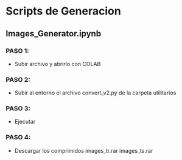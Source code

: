 # Scripts de Generacion 
## Images_Generator.ipynb
### PASO 1:
- Subir archivo y abrirlo con COLAB
### PASO 2:
- Subir al entorno el archivo convert_v2.py de la carpeta utilitarios
### PASO 3:
- Ejecutar
### PASO 4:
- Descargar los comprimidos images_tr.rar images_ts.rar
